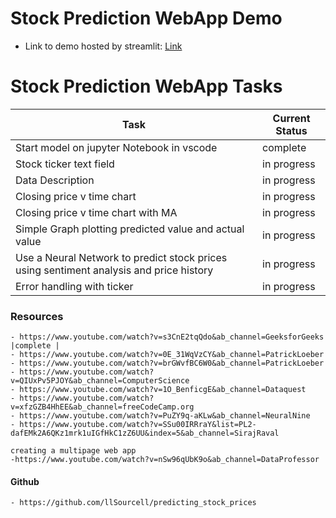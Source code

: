 # Stock Prediction WebApp Demo

- Link to demo hosted by streamlit: [Link](https://kaiion-stock-prediction-webapp.streamlit.app/)

# Stock Prediction WebApp Tasks

| Task           | Current Status |
|----------------|----------------|
| Start model on jupyter Notebook in vscode |complete | 
| Stock ticker text field |in progress | 
| Data Description |in progress | 
| Closing price v time chart |in progress | 
| Closing price v time chart with MA|in progress | 
| Simple Graph plotting predicted value and actual value |in progress | 
| Use a Neural Network to predict stock prices using sentiment analysis and price history |in progress | 
| Error handling with ticker |in progress | 


### Resources
    - https://www.youtube.com/watch?v=s3CnE2tqQdo&ab_channel=GeeksforGeeks |complete | 
    - https://www.youtube.com/watch?v=0E_31WqVzCY&ab_channel=PatrickLoeber
    - https://www.youtube.com/watch?v=brGWvfBC6W0&ab_channel=PatrickLoeber
    - https://www.youtube.com/watch?v=QIUxPv5PJOY&ab_channel=ComputerScience
    - https://www.youtube.com/watch?v=1O_BenficgE&ab_channel=Dataquest
    - https://www.youtube.com/watch?v=xfzGZB4HhEE&ab_channel=freeCodeCamp.org
    - https://www.youtube.com/watch?v=PuZY9q-aKLw&ab_channel=NeuralNine
    - https://www.youtube.com/watch?v=SSu00IRRraY&list=PL2-dafEMk2A6QKz1mrk1uIGfHkC1zZ6UU&index=5&ab_channel=SirajRaval

    creating a multipage web app
    -https://www.youtube.com/watch?v=nSw96qUbK9o&ab_channel=DataProfessor

#### Github
    - https://github.com/llSourcell/predicting_stock_prices